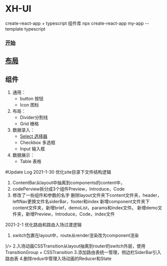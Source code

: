 # XH-UI

create-react-app + typescript 组件库
npx create-react-app my-app --template typescript


### [开始](https://www.yuque.com/frank980/ygs3ps/ny150b)
## [布局](https://www.yuque.com/frank980/ygs3ps/axkst9)
## 组件
1. 通用：
    - button 按钮
    - Icon 图标
2. 布局：
    - Divider分割线
    - Grid 栅格
3. 数据录入：
    - [Select 选择器](https://www.yuque.com/frank980/ygs3ps/ec6x00)
    - Checkbox 多选框
    - Input 输入框
4. 数据展示：
    - Table 表格

#Update Log
2021-1-30
优化site目录下文件结构逻辑
1. ContentBar从layout中抽离到components的content中，
2. codePerview拆分成3个组件Preview，Introduce，Code
3. 修改了一些组件和参数的名字
删除layout文件夹下content文件夹，header，leftNav更换文件名siderBar，footer和index
新增component文件夹下content文件夹，新增brief，demoList，params和index文件。
新增demo文件夹，新增Preview，Introduce，Code，index文件

2021-2-1
优化路由和路由入场过渡逻辑
1. switch包裹在layout中，route从render渲染改为component渲染
<Switch>
	 <Route exact path='/button' render={(props)=><Layout {...props}><ButtonPage/></Layout>}/>
</Switch>

<Layout>
	<Switch>
		 <Route exact path='/button' component={ButtonPage}/>
	</Switch>
</Layout>
2.入场动画CSSTransition从layout抽离到router的switch外层，使用TransitionGroup + CSSTransition
3.添加路由表统一管理，侧边栏SiderBar引入路由表
4.删除redux中管理入场动画的Reducer和State
